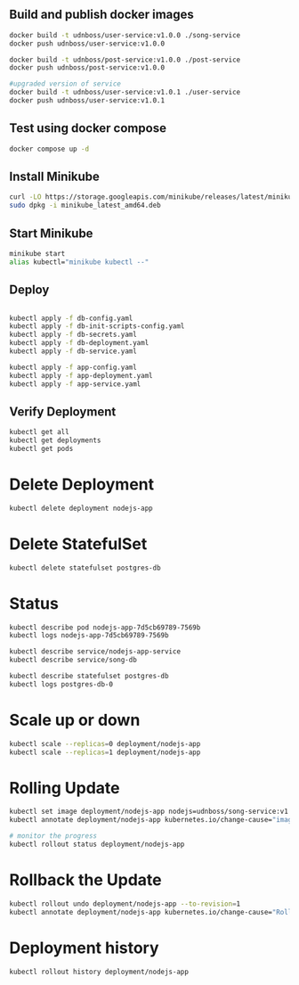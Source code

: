 
## Build and publish docker images
```bash
docker build -t udnboss/user-service:v1.0.0 ./song-service
docker push udnboss/user-service:v1.0.0

docker build -t udnboss/post-service:v1.0.0 ./post-service
docker push udnboss/post-service:v1.0.0

#upgraded version of service
docker build -t udnboss/user-service:v1.0.1 ./user-service
docker push udnboss/user-service:v1.0.1
```

## Test using docker compose
```bash
docker compose up -d
```

## Install Minikube

```bash
curl -LO https://storage.googleapis.com/minikube/releases/latest/minikube_latest_amd64.deb
sudo dpkg -i minikube_latest_amd64.deb

```

## Start Minikube

```bash
minikube start
alias kubectl="minikube kubectl --"

```

## Deploy

```bash

kubectl apply -f db-config.yaml
kubectl apply -f db-init-scripts-config.yaml
kubectl apply -f db-secrets.yaml
kubectl apply -f db-deployment.yaml
kubectl apply -f db-service.yaml

kubectl apply -f app-config.yaml
kubectl apply -f app-deployment.yaml
kubectl apply -f app-service.yaml


```

## Verify Deployment

```bash
kubectl get all
kubectl get deployments
kubectl get pods

```

# Delete Deployment
```bash
kubectl delete deployment nodejs-app
```
# Delete StatefulSet
```bash
kubectl delete statefulset postgres-db

```

# Status

```bash
kubectl describe pod nodejs-app-7d5cb69789-7569b
kubectl logs nodejs-app-7d5cb69789-7569b

kubectl describe service/nodejs-app-service
kubectl describe service/song-db

kubectl describe statefulset postgres-db
kubectl logs postgres-db-0

```

# Scale up or down

```bash
kubectl scale --replicas=0 deployment/nodejs-app
kubectl scale --replicas=1 deployment/nodejs-app
```

# Rolling Update
```bash
kubectl set image deployment/nodejs-app nodejs=udnboss/song-service:v1.0.1
kubectl annotate deployment/nodejs-app kubernetes.io/change-cause="image updated to udnboss/song-service:v1.0.1"

# monitor the progress
kubectl rollout status deployment/nodejs-app

```

# Rollback the Update
```bash
kubectl rollout undo deployment/nodejs-app --to-revision=1
kubectl annotate deployment/nodejs-app kubernetes.io/change-cause="Rolled back to revision 1"

```

# Deployment history
```bash
kubectl rollout history deployment/nodejs-app
```